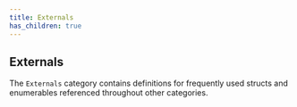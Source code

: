 ```yaml
---
title: Externals
has_children: true
---
```


## Externals

The `Externals` category contains definitions for frequently used structs and enumerables referenced throughout other categories.